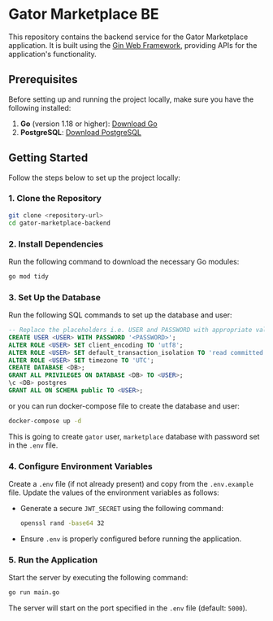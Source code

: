 # Gator Marketplace BE

This repository contains the backend service for the Gator Marketplace application. It is built using the [Gin Web Framework](https://gin-gonic.com/), providing APIs for the application's functionality.

## Prerequisites

Before setting up and running the project locally, make sure you have the following installed:

1. **Go** (version 1.18 or higher): [Download Go](https://go.dev/dl/)
2. **PostgreSQL**: [Download PostgreSQL](https://www.postgresql.org/download/)

## Getting Started

Follow the steps below to set up the project locally:

### 1. Clone the Repository

```bash
git clone <repository-url>
cd gator-marketplace-backend
```

### 2. Install Dependencies

Run the following command to download the necessary Go modules:

```bash
go mod tidy
```

### 3. Set Up the Database

Run the following SQL commands to set up the database and user:

```sql
-- Replace the placeholders i.e. USER and PASSWORD with appropriate values.
CREATE USER <USER> WITH PASSWORD '<PASSWORD>';
ALTER ROLE <USER> SET client_encoding TO 'utf8';
ALTER ROLE <USER> SET default_transaction_isolation TO 'read committed';
ALTER ROLE <USER> SET timezone TO 'UTC';
CREATE DATABASE <DB>;
GRANT ALL PRIVILEGES ON DATABASE <DB> TO <USER>;
\c <DB> postgres
GRANT ALL ON SCHEMA public TO <USER>;
```

or you can run docker-compose file to create the database and user:

```bash
docker-compose up -d
```

This is going to create `gator` user, `marketplace` database with password set in the `.env` file.

### 4. Configure Environment Variables

Create a `.env` file (if not already present) and copy from the `.env.example` file. Update the values of the environment variables as follows:

- Generate a secure `JWT_SECRET` using the following command:
  
  ```bash
  openssl rand -base64 32
  ```

- Ensure `.env` is properly configured before running the application.

### 5. Run the Application

Start the server by executing the following command:

```bash
go run main.go
```

The server will start on the port specified in the `.env` file (default: `5000`).
